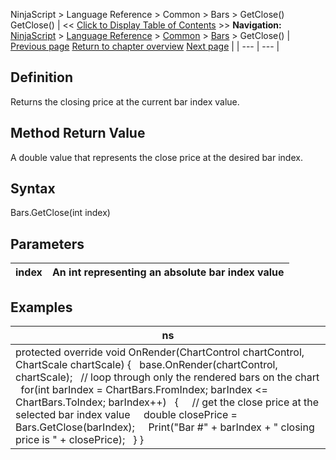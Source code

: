 ﻿
NinjaScript \> Language Reference \> Common \> Bars \> GetClose()
GetClose()
| \<\< [Click to Display Table of Contents](getclose.md) \>\> **Navigation:**     [NinjaScript](ninjascript-1.md) \> [Language Reference](language_reference_wip-1.md) \> [Common](common-1.md) \> [Bars](bars-1.md) \> GetClose() | [Previous page](getbid-1.md) [Return to chapter overview](bars-1.md) [Next page](getdaybar-1.md) |
| --- | --- |
## Definition
Returns the closing price at the current bar index value.
 
## Method Return Value
A double value that represents the close price at the desired bar index.
## 
## Syntax
Bars.GetClose(int index)
 
## Parameters
| index | An int representing an absolute bar index value |
| --- | --- |

## Examples
| ns |
| --- |
| protected override void OnRender(ChartControl chartControl, ChartScale chartScale) {    base.OnRender(chartControl, chartScale);    // loop through only the rendered bars on the chart    for(int barIndex \= ChartBars.FromIndex; barIndex \<\= ChartBars.ToIndex; barIndex\+\+)    {      // get the close price at the selected bar index value      double closePrice \= Bars.GetClose(barIndex);      Print("Bar \#" \+ barIndex \+ " closing price is " \+ closePrice);    } } |

